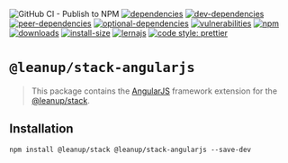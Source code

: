 ![GitHub CI - Publish to NPM](https://github.com/leanupjs/leanup/workflows/GitHub%20CI%20-%20Publish%20to%20NPM/badge.svg)
[![dependencies][dependencies]][dependencies-url]
[![dev-dependencies][dev-dependencies]][peer-dependencies-url]
[![peer-dependencies][peer-dependencies]][peer-dependencies-url]
[![optional-dependencies][optional-dependencies]][peer-dependencies-url]
[![vulnerabilities][vulnerabilities]][vulnerabilities-url]
[![npm][npm]][npm-url]
[![downloads][downloads]][downloads-url]
[![install-size][install-size]][install-size-url]
[![lernajs][lernajs]][lernajs-url]
[![code style: prettier](https://img.shields.io/badge/code_style-prettier-ff69b4.svg)](https://github.com/prettier/prettier)

[npm]: https://img.shields.io/npm/v/@leanup/cli-angularjs
[npm-url]: https://www.npmjs.com/package/@leanup/cli-angularjs
[dependencies]: https://status.david-dm.org/gh/leanupjs/leanup.svg?path=packages/stack/frameworks/angularjs&ref=release/1.1
[dependencies-url]: https://david-dm.org/leanupjs/leanup?path=packages/stack/frameworks/angularjs&ref=release/1.1
[dev-dependencies]: https://status.david-dm.org/gh/leanupjs/leanup.svg?path=packages/stack/frameworks/angularjs&ref=release/1.1&type=dev
[dev-dependencies-url]: https://david-dm.org/leanupjs/leanup?path=packages/stack/frameworks/angularjs&ref=release/1.1&type=dev
[peer-dependencies]: https://status.david-dm.org/gh/leanupjs/leanup.svg?path=packages/stack/frameworks/angularjs&ref=release/1.1&type=peer
[peer-dependencies-url]: https://david-dm.org/leanupjs/leanup?path=packages/stack/frameworks/angularjs&ref=release/1.1&type=peer
[optional-dependencies]: https://status.david-dm.org/gh/leanupjs/leanup.svg?path=packages/stack/frameworks/angularjs&ref=release/1.1&type=optional
[optional-dependencies-url]: https://david-dm.org/leanupjs/leanup?path=packages/stack/frameworks/angularjs&ref=release/1.1&type=optional
[vulnerabilities]: https://img.shields.io/snyk/vulnerabilities/npm/@leanup/cli-angularjs
[vulnerabilities-url]: https://snyk.io/test/npm/@leanup/cli-angularjs
[downloads]: https://img.shields.io/npm/dt/@leanup/cli-angularjs
[downloads-url]: https://npmcharts.com/compare/@leanup/cli-angularjs?minimal=true
[install-size]: https://packagephobia.now.sh/badge?p=@leanup/cli-angularjs@next
[install-size-url]: https://packagephobia.now.sh/result?p=@leanup/cli-angularjs@next
[lernajs]: https://img.shields.io/badge/managed%20with-lerna-blueviolet
[lernajs-url]: https://lerna.js.org

# `@leanup/stack-angularjs`

> This package contains the [AngularJS](https://angularjs.org/) framework extension for the [@leanup/stack](https://www.npmjs.com/package/@leanup/stack).

## Installation

`npm install @leanup/stack @leanup/stack-angularjs --save-dev`
